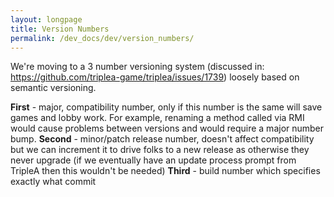 ```yaml
---
layout: longpage
title: Version Numbers
permalink: /dev_docs/dev/version_numbers/
---
```



We're moving to a 3 number versioning system (discussed in: https://github.com/triplea-game/triplea/issues/1739) loosely based on semantic versioning.


**First** - major, compatibility number, only if this number is the same will save games and lobby work. For example, renaming a method called via RMI would cause problems between versions and would require a major number bump.
**Second** - minor/patch release number, doesn't affect compatibility but we can increment it to drive folks to a new release as otherwise they never upgrade (if we eventually have an update process prompt from TripleA then this wouldn't be needed)
**Third** - build number which specifies exactly what commit

